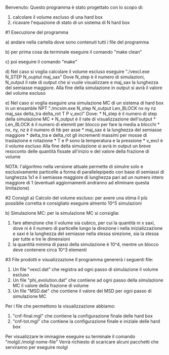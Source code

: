 Benvenuto: Questo programma è stato progettato con lo scopo di:
1) calcolare il volume escluso di una hard box
2) ricavare l'equazione di stato di un sistema di N hard box

#1 Esecuzione del programma

 a) andare nella cartella dove sono contenuti tutti i file del programma

 b) per prima cosa da terminale eseguire il comando "make clean"

 c) poi eseguire il comando "make"

 d) Nel caso si voglia calcolare il volume escluso eseguire
	"./vexcl.exe N_STEP N_ouptut maj_sax"
	Dove N_step è il numero di simulazioni, N_output il rate di output
	che si vuole visualizzare e maj_sax la lunghezza del semiasse maggiore.
	Alla fine della simulazione in output si avrà il valore del volume escluso
	
 e) Nel caso si voglia eseguire una simulazione MC di un sistema di hard box
	in un ensamble NPT
	"./mcsim.exe N_step N_output Len_BLOCK nx ny nz maj_sax delta_tra delta_rot T P v_excl"
	Dove:
	* N_step è il numero di step della simulazione MC
	* N_output è il rate di visualizzazione dell'output
	* Len_BLOCK è il numero di elemnti per blocco per fare la media a blocchi
	* nx, ny, nz è il numero di hb per asse
	* maj_sax è la lunghezza del semiasse maggiore
	* delta_tra e delta_rot gli incrementi massimi per mosse di traslazione
	  e rotazione
	* T e P sono la temperatura e la pressione
	* v_excl è il volume escluso
 Alla fine della simulazione si avrà in output un breve resoconto delle quantità 
 fissate all'inizio e del valore della frazione di volume

NOTA: l'algoritmo nella versione attuale permette di simulre solo e esclusivamente
particelle a forma di parallelepipedo con base di semiassi di lunghezza 
1x1 e il semiasse maggiore di lunghezza pari ad un numero intero maggiore di 1
(eventuali aggiornamenti andranno ad eliminare questa limitazione)

#2 Consigli 
 a) Calcolo del volume escluso: per avere una stima il più possibile corretta 
    è consigliato eseguire almento 10^5 simulazioni
 
 b) Simulazione MC: per la simulazione MC si consiglia:
   1) fare attenzione che il volume sia cubico, per cui la quantità
      ni x saxi, dove ni è il numero di particelle lungo la direzione i
      nella inizializzazione e saxi è la lunghezza del semiasse nella stessa sirezione,
      sia la stessa per tutte e tre le dimensioni 
   2) la quantità minima di passi della simulazione è 10^4, mentre un
      blocco deve contenere circa 10^3 elementi

#3 File prodotti e visualizzazione
  Il programma genererà i seguenti file:
  1) Un file "vexcl.dat" che registra ad ogni passo di simulazione il volume escluso
  2) Un file "phi_evolution.dat" che contiene ad ogni passo della simulazione MC il valore 
     della frazione di volume
  3) Un file "MSD.dat" che contiene il valore del MSD per ogni passo di simulazione MC

  Per i file che permettono la visualizzazione abbiamo:
  1) "cnf-final.mgl" che contiene la configurazione finale delle hard box
  2) "cnf-tot.mgl" che contiene la configurazione finale e iniziale delle hard box
  
  Per visualizzare le immagine eseguire su terminale il comando
  "molgl/./molgl nome-file"
  Verrà richiesto di scaricare alcuni pacchetti che serviranno per eseguire molgl
